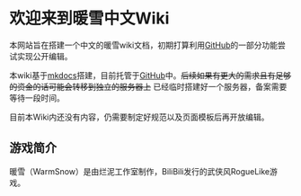 # 欢迎来到暖雪中文Wiki

本网站旨在搭建一个中文的暖雪wiki文档，初期打算利用[GitHub](https://github.com//)的一部分功能尝试实现公开编辑。

本wiki基于[mkdocs](https://www.mkdocs.org/)搭建，目前托管于[GitHub](https://github.com/)中。~~后续如果有更大的需求且有足够的资金的话可能会转移到独立的服务器上~~ 已经临时搭建好一个服务器，备案需要等待一段时间。

目前本Wiki内还没有内容，仍需要制定好规范以及页面模板后再开放编辑。

## 游戏简介
暖雪（WarmSnow）是由烂泥工作室制作，BiliBili发行的武侠风RogueLike游戏。